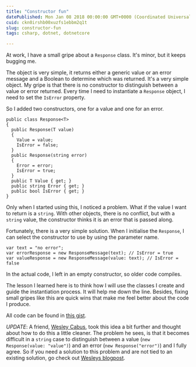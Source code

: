```yaml
---
title: "Constructor fun"
datePublished: Mon Jan 08 2018 00:00:00 GMT+0000 (Coordinated Universal Time)
cuid: ckn0irshb00xuzfs1ebbm2q1t
slug: constructor-fun
tags: csharp, dotnet, dotnetcore

---
```



At work, I have a small gripe about a `Response` class. It's minor, but it keeps bugging me.

The object is very simple, it returns either a generic value or an error message and a Boolean to determine which was returned. It's a very simple object. My gripe is that there is no constructor to distinguish between a value or error returned. Every time I need to instantiate a `Response` object, I need to set the `IsError` property.

So I added two constructors, one for a value and one for an error.

```
public class Response<T>
{
  public Response(T value)
  {
    Value = value;
    IsError = false;
  }
  public Response(string error)
  {
    Error = error;
    IsError = true;
  }
  public T Value { get; }
  public string Error { get; }
  public bool IsError { get; }
}
```

Only when I started using this, I noticed a problem. What if the value I want to return is a `string`. With other objects, there is no conflict, but with a `string` value, the constructor thinks it is an error that is passed along.

Fortunately, there is a very simple solution. When I initialise the `Response`, I can select the constructor to use by using the parameter name.

```
var text = "no error";
var errorResponse = new ResponseMessage(text); // IsError = true
var valueResponse = new ResponseMessage(value: text); // IsError = false
```

In the actual code, I left in an empty constructor, so older code compiles.

The lesson I learned here is to think how I will use the classes I create and guide the instantiation process. It will help me down the line. Besides, fixing small gripes like this are quick wins that make me feel better about the code I produce.

All code can be found in [this gist](https://gist.github.com/KenBonny/be5add0a438ede0eb1386e93657c79ff).

_UPDATE_: A friend, [Wesley Cabus](https://wesleycabus.be), took this idea a bit further and thought about how to do this a little cleaner. The problem he sees, is that it becomes difficult in a `string` case to distinguish between a value (`new Response(value: "value")`) and an error (`new Response("error")`) and I fully agree. So if you need a solution to this problem and are not tied to an existing solution, go check out [Wesleys blogpost](https://wesleycabus.be/2018/01/a-way-to-deal-with-HTTP-error-responses/).
